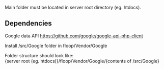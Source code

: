 
Main folder must be located in server root directory (eg. htdocs).

Dependencies
------------------------------------------------------------------
Google data API
https://github.com/google/google-api-php-client

Install /src/Google folder in floop/Vendor/Google

Folder structure should look like:      
{server root (eg. htdocs)}/floop/Vendor/Google/{contents of /src/Google}
